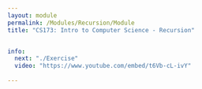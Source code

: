 ```yaml
---
layout: module
permalink: /Modules/Recursion/Module
title: "CS173: Intro to Computer Science - Recursion"


info:
  next: "./Exercise"
  video: "https://www.youtube.com/embed/t6Vb-cL-ivY"
  
---
```

